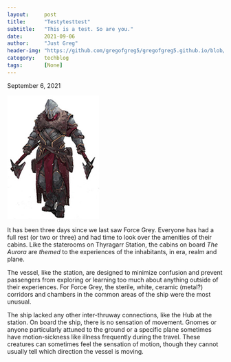 ```yaml
---
layout:     post
title:      "Testytesttest"
subtitle:   "This is a test. So are you."
date:       2021-09-06
author:     "Just Greg"
header-img: "https://github.com/gregofgreg5/gregofgreg5.github.io/blob/master/images/comic-pics/fantastic-four-roadtrip02.JPG?raw=true"
category:   techblog
tags:       [None]
---
```

September 6, 2021

![image](https://github.com/gregofgreg5/magick-ink2020/blob/main/images/acrisius.jpg?raw=true)

It has been three days since we last saw Force Grey. Everyone has had a full rest (or two or three) and had time to look over the amenities of their cabins. Like the staterooms on Thyragarr Station, the cabins on board *The Aurora* are *themed* to the experiences of the inhabitants, in era, realm and plane.

The vessel, like the station, are designed to minimize confusion and prevent passengers from exploring or learning too much about anything outside of their experiences. For Force Grey, the sterile, white, ceramic (metal?) corridors and chambers in the common areas of the ship were the most unusual.

The ship lacked any other inter-thruway connections, like the Hub at the station. On board the ship, there is no sensation of movement. Gnomes or anyone particularly attuned to the ground or a specific plane sometimes have motion-sickness like illness frequently during the travel. These creatures can sometimes feel the sensation of motion, though they cannot usually tell which direction the vessel is moving.

